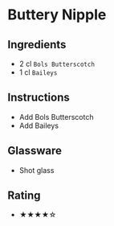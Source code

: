 # Buttery Nipple

## Ingredients
- 2 cl `Bols Butterscotch`
- 1 cl `Baileys`

## Instructions
- Add Bols Butterscotch
- Add Baileys

## Glassware
- Shot glass

## Rating
- ★★★★☆